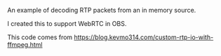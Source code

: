 An example of decoding RTP packets from an in memory source.

I created this to support WebRTC in OBS.

This code comes from https://blog.kevmo314.com/custom-rtp-io-with-ffmpeg.html
